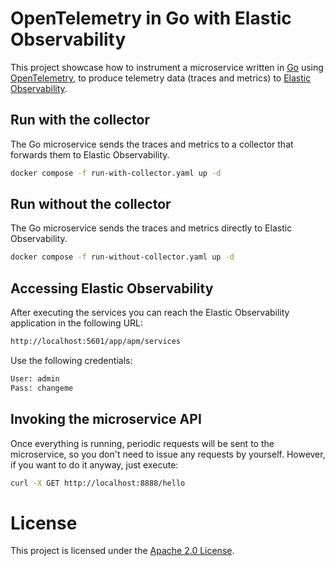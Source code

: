 # OpenTelemetry in Go with Elastic Observability

This project showcase how to instrument a microservice written in [Go](https://golang.org/) using [OpenTelemetry](https://opentelemetry.io/), to produce telemetry data (traces and metrics) to [Elastic Observability](https://www.elastic.co/observability).

## Run with the collector

The Go microservice sends the traces and metrics to a collector that forwards them to Elastic Observability.

```bash
docker compose -f run-with-collector.yaml up -d
```

## Run without the collector

The Go microservice sends the traces and metrics directly to Elastic Observability.

```bash
docker compose -f run-without-collector.yaml up -d
```

## Accessing Elastic Observability

After executing the services you can reach the Elastic Observability application in the following URL:

```bash
http://localhost:5601/app/apm/services
```

Use the following credentials:

```bash
User: admin
Pass: changeme
```

## Invoking the microservice API

Once everything is running, periodic requests will be sent to the microservice, so you don't need to issue any requests by yourself. However, if you want to do it anyway, just execute:

```bash
curl -X GET http://localhost:8888/hello
```

# License

This project is licensed under the [Apache 2.0 License](./LICENSE).